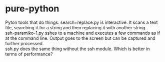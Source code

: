 # pure-python
Pyton tools that do things.  search+replace.py is interactive.  It scans a text file, searching it for a string and then replacing it with another string.  
ssh-paramiko-1.py  sshes to a machine and executes a few commands as if at the command line.  Output goes to the screen but can be captured and further processed.  
ssh.py does the same thing without the ssh module.  Which is better in terms of performance?
